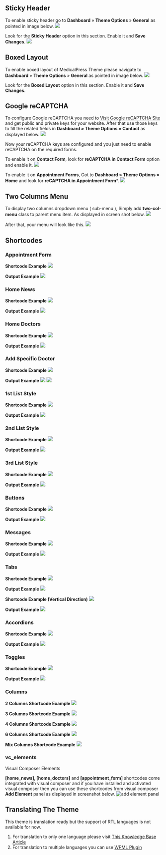 ## Sticky Header

To enable sticky header go to **Dashboard** &raquo; **Theme Options** &raquo; **General** as pointed in image below.
![](images/features/1.png)

Look for the **Sticky Header** option in this section. Enable it and **Save Changes**.
![](images/features/2.png)

## Boxed Layout

To enable boxed layout of MedicalPress Theme please navigate to **Dashboard** &raquo; **Theme Options** &raquo; **General** as pointed in image below.
![](images/features/8.png)

Look for the **Boxed Layout** option in this section. Enable it and **Save Changes**.

## Google reCAPTCHA

To configure Google reCAPTCHA you need to [Visit Google reCAPTCHA Site](https://www.google.com/recaptcha/intro/index.html) and get public and private keys for your website.
After that use those keys to fill the related fields in **Dashboard &raquo; Theme Options &raquo; Contact** as displayed below.
![](images/features/3.png)

Now your reCAPTCHA keys are configured and you just need to enable reCAPTCHA on the required forms.

To enable it on **Contact Form**, look for **reCAPTCHA in Contact Form** option and enable it.
![](images/features/4.png)

To enable it on **Appointment Forms**, Got to **Dashboard &raquo; Theme Options &raquo; Home** and look for **reCAPTCHA in Appointment Form***.
![](images/features/5.png)

## Two Columns Menu

To display two columns dropdown menu ( sub-menu ), Simply add **two-col-menu** class to parent menu item. As displayed in screen shot below.
![](images/features/6.png)

After that, your menu will look like this.
![](images/features/7.png)

## Shortcodes

### Appointment Form

**Shortcode Example**
![](images/shortcodes/12-1.png)

**Output Example**
![](images/shortcodes/12-2.png)

### Home News

**Shortcode Example**
![](images/shortcodes/10-1.png)

**Output Example**
![](images/shortcodes/10-2.png)

### Home Doctors

**Shortcode Example**
![](images/shortcodes/11-1.png)

**Output Example**
![](images/shortcodes/11-2.png)

### Add Specific Doctor

**Shortcode Example**
![](images/shortcodes/13-1.png)

**Output Example**
![](images/shortcodes/13-2.png)
![](images/shortcodes/13-3.png)

### 1st List Style

**Shortcode Example**
![](images/shortcodes/1.png)

**Output Example**
![](images/shortcodes/1-1.png)

### 2nd List Style

**Shortcode Example**
![](images/shortcodes/2.png)

**Output Example**
![](images/shortcodes/2-2.png)

### 3rd List Style

**Shortcode Example**
![](images/shortcodes/3.png)

**Output Example**
![](images/shortcodes/3-3.png)

### Buttons

**Shortcode Example**
![](images/shortcodes/4.png)

**Output Example**
![](images/shortcodes/4-4.png)

### Messages

**Shortcode Example**
![](images/shortcodes/5.png)

**Output Example**
![](images/shortcodes/5-5.png)

### Tabs

**Shortcode Example**
![](images/shortcodes/6.png)

**Output Example**
![](images/shortcodes/6-6.png)

**Shortcode Example (Vertical Direction)**
![](images/shortcodes/vertical-variation.png)

**Output Example**
![](images/shortcodes/vertical-frontend.png)

### Accordions

**Shortcode Example**
![](images/shortcodes/7.png)

**Output Example**
![](images/shortcodes/7-7.png)

### Toggles

**Shortcode Example**
![](images/shortcodes/8.png)

**Output Example**
![](images/shortcodes/8-8.png)

### Columns

**2 Columns Shortcode Example**
![](images/shortcodes/9-1.png)

**3 Columns Shortcode Example**
![](images/shortcodes/9-2.png)

**4 Columns Shortcode Example**
![](images/shortcodes/9.png)

**6 Columns Shortcode Example**
![](images/shortcodes/9-3.png)

**Mix Columns Shortcode Example**
![](images/shortcodes/9-4.png)

### vc_elements

Visual Composer Elements

**[home_news], [home_doctors]** and **[appointment_form]** shortcodes come integrated with visual composer and if you have installed and activated visual composer then you can use these shortcodes from visual composer **Add Element** panel as displayed in screenshot below.
![add element panel](images/vc_elements/add_element_panel.png)

## Translating The Theme

This theme is translation ready but the support of RTL languages is not available for now.

1. For translation to only one language please visit [This Knowledge Base Article](https://support.inspirythemes.com/knowledgebase/how-to-translate-your-theme-to-your-language/)
2. For translation to multiple languages you can use [WPML Plugin](https://wpml.org/)